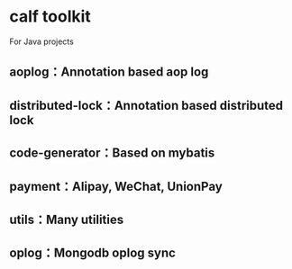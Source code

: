 # calf toolkit
For Java projects
## aoplog：Annotation based aop log
## distributed-lock：Annotation based distributed lock
## code-generator：Based on mybatis
## payment：Alipay, WeChat, UnionPay
## utils：Many utilities
## oplog：Mongodb oplog sync

